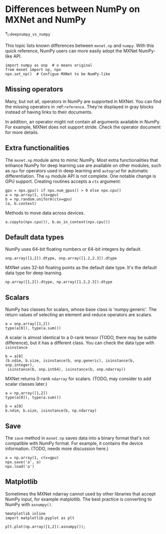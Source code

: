 # Differences between NumPy on MXNet and NumPy
:label:`deepnumpy_vs_numpy`

This topic lists known differences between `mxnet.np` and `numpy`. With this quick reference, NumPy users can more easily adopt  the MXNet NumPy-like API. 

```{.python .input}
import numpy as onp  # o means original
from mxnet import np, npx
npx.set_np()  # Configue MXNet to be NumPy-like
```

## Missing operators

Many, but not all, operators in NumPy are supported in MXNet. You can find the missing operators in :ref:`reference`. They're displayed in gray blocks instead of having links to their documents. 

In addition, an operator might not contain all arguments available in NumPy. For example, MXNet does not support stride. Check the operator document for more details. 

## Extra functionalities 

The `mxnet.np` module aims to mimic NumPy.  Most extra functionalities that enhance NumPy for deep learning use are available on other modules, such as `npx` for operators used in deep learning and `autograd` for automatic differentiation. The `np` module API is not complete. One notable change is GPU support. Creating routines accepts a `ctx` argument:

```{.python .input}
gpu = npx.gpu() if npx.num_gpus() > 0 else npx.cpu()
a = np.array(1, ctx=gpu)
b = np.random.uniform(ctx=gpu)
(a, b.context)
```

Methods to move data across devices. 

```{.python .input}
a.copyto(npx.cpu()), b.as_in_context(npx.cpu())
```

## Default data types

NumPy uses 64-bit floating numbers or 64-bit integers by default. 

```{.python .input}
onp.array([1,2]).dtype, onp.array([1.2,2.3]).dtype
```

MXNet uses 32-bit floating points as the default date type. It's the default data type for deep learning.

```{.python .input}
np.array([1,2]).dtype, np.array([1.2,2.3]).dtype
```

## Scalars

NumPy has classes for scalars, whose base class is 'numpy.generic'. The return values of selecting an element and reduce operators are scalars. 

```{.python .input}
a = onp.array([1,2])
type(a[0]), type(a.sum())
```

A scalar is almost identical to a 0-rank tensor (TODO, there may be subtle difference), but it has a different class. You can check the data type with `isinstance` 

```{.python .input}
b = a[0]
(b.ndim, b.size, isinstance(b, onp.generic), isinstance(b, onp.integer),
 isinstance(b, onp.int64), isinstance(b, onp.ndarray))
```

MXNet returns 0-rank `ndarray` for scalars. (TODO, may consider to add scalar classes later.) 

```{.python .input}
a = np.array([1,2])
type(a[0]), type(a.sum())
```

```{.python .input}
b = a[0]
b.ndim, b.size, isinstance(b, np.ndarray)
```

## Save

The `save` method in `mxnet.np` saves data into a binary format that's not compatible with NumPy format. For example, it contains the device information. (TODO, needs more discussion here.) 

```{.python .input}
a = np.array(1, ctx=gpu)
npx.save('a', a)
npx.load('a')
```

## Matplotlib

Sometimes the MXNet ndarray cannot used by other libraries that accept NumPy input, for example matplotlib. The best practice is converting to NumPy with `asnumpy()`.

```{.python .input}
%matplotlib inline
import matplotlib.pyplot as plt

plt.plot(np.array([1,2]).asnumpy());
```
